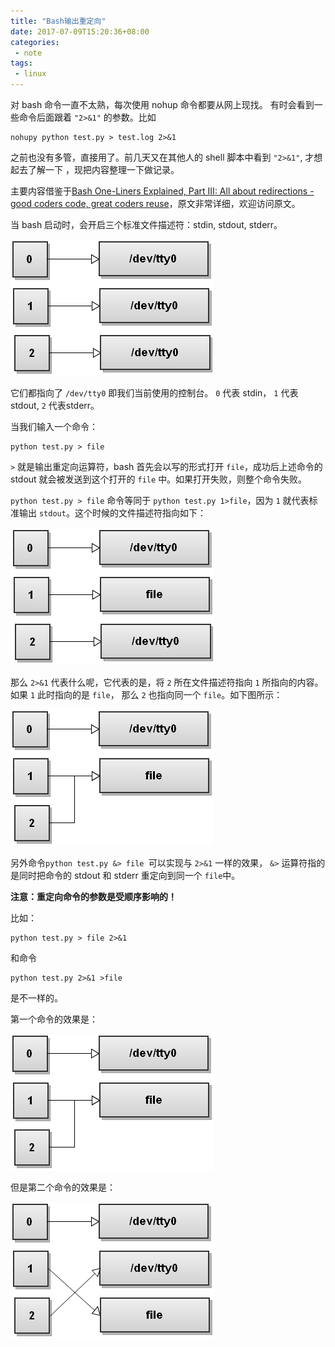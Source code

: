 ```yaml
---
title: "Bash输出重定向"
date: 2017-07-09T15:20:36+08:00
categories: 
 - note
tags: 
 - linux
---
```


对 bash 命令一直不太熟，每次使用 nohup 命令都要从网上现找。
有时会看到一些命令后面跟着 `"2>&1"` 的参数。比如

	nohupy python test.py > test.log 2>&1

之前也没有多管，直接用了。前几天又在其他人的 shell 脚本中看到 `"2>&1"`, 才想起去了解一下 ，现把内容整理一下做记录。

主要内容借鉴于[Bash One-Liners Explained, Part III: All about redirections - good coders code, great coders reuse](http://www.catonmat.net/blog/bash-one-liners-explained-part-three/)，原文非常详细，欢迎访问原文。

当 bash 启动时，会开启三个标准文件描述符：stdin, stdout, stderr。

![](/static/r-1.png)

它们都指向了 `/dev/tty0` 即我们当前使用的控制台。 `0` 代表 stdin， `1` 代表 stdout, `2` 代表stderr。

当我们输入一个命令：

	python test.py > file

`>` 就是输出重定向运算符，bash 首先会以写的形式打开 `file`，成功后上述命令的 stdout 就会被发送到这个打开的 `file` 中。如果打开失败，则整个命令失败。

`python test.py > file` 命令等同于 `python test.py 1>file`，因为 `1` 就代表标准输出 `stdout`。这个时候的文件描述符指向如下：

![](/static/r-2.png)


那么 `2>&1` 代表什么呢，它代表的是，将 `2` 所在文件描述符指向 `1` 所指向的内容。 如果 `1` 此时指向的是 `file`， 那么 `2` 也指向同一个 `file`。如下图所示：

![](/static/r-3.png)

另外命令`python test.py &> file `可以实现与 `2>&1` 一样的效果， `&>` 运算符指的是同时把命令的 stdout 和 stderr 重定向到同一个 `file`中。

**注意：重定向命令的参数是受顺序影响的！**

比如： 

	python test.py > file 2>&1

和命令

	python test.py 2>&1 >file

是不一样的。

第一个命令的效果是：

![](/static/r-3.png)

但是第二个命令的效果是：

![](/static/r-4.png)

